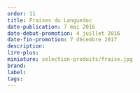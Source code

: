 ```yaml
---
order: 11
title: Fraises du Languedoc
date-publication: 7 mai 2016
date-debut-promotion: 4 juillet 2016
date-fin-promotion: 7 décembre 2017
description: 
lire-plus: 
miniature: selection-produits/fraise.jpg
brand:
label: 
tags:
---
```

